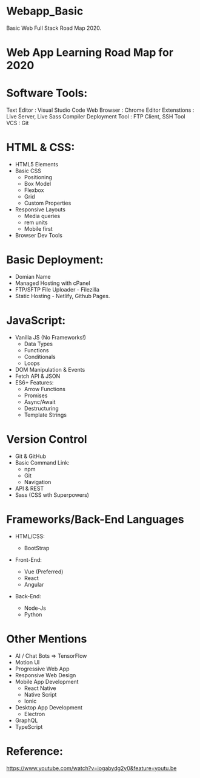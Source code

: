 # Webapp_Basic
Basic Web Full Stack Road Map 2020.

# Web App Learning Road Map for 2020

# Software Tools: 

Text Editor : Visual Studio Code
Web Browser : Chrome
Editor Extenstions : Live Server, Live Sass Compiler
Deployment Tool : FTP Client, SSH Tool
VCS :  Git

# HTML & CSS:
 * HTML5  Elements
 * Basic CSS
    - Positioning 
    - Box Model
    - Flexbox
    - Grid
    - Custom Properties
* Responsive Layouts
    - Media queries
    - rem units
    - Mobile first
* Browser Dev Tools

# Basic Deployment:
 * Domian Name
 * Managed Hosting with cPanel
 * FTP/SFTP File Uploader - Filezilla
 * Static Hosting - Netlify, Github Pages.

# JavaScript:
 * Vanilla JS (No Frameworks!)
    - Data Types
    - Functions
    - Conditionals
    - Loops
 * DOM Manipulation & Events
 * Fetch API & JSON
 * ES6+ Features:
    - Arrow Functions
    - Promises
    - Async/Await
    - Destructuring 
    - Template Strings

# Version Control
 * Git & GitHub
 * Basic Command Link:
    - npm
    - Git
    - Navigation
 * API & REST
 * Sass (CSS wth Superpowers)

# Frameworks/Back-End Languages
 * HTML/CSS:
    - BootStrap

 * Front-End:
    - Vue (Preferred)
    - React
    - Angular

 * Back-End:
    - Node-Js
    - Python

# Other Mentions
 * AI / Chat Bots =>  TensorFlow
 * Motion UI
 * Progressive Web App
 * Responsive Web Design
 * Mobile App Development
    - React Native
    - Native Script
    - Ionic
 * Desktop App Development 
    - Electron
 * GraphQL
 * TypeScript

# Reference:
https://www.youtube.com/watch?v=iogabydg2y0&feature=youtu.be
